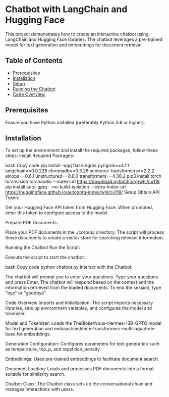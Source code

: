 # Chatbot with LangChain and Hugging Face

This project demonstrates how to create an interactive chatbot using LangChain and Hugging Face libraries. The chatbot leverages a pre-trained model for text generation and embeddings for document retrieval.

## Table of Contents

- [Prerequisites](#prerequisites)
- [Installation](#installation)
- [Setup](#setup)
- [Running the Chatbot](#running-the-chatbot)
- [Code Overview](#code-overview)

## Prerequisites

Ensure you have Python installed (preferably Python 3.8 or higher).

## Installation

To set up the environment and install the required packages, follow these steps:
Install Required Packages:

bash
Copy code
pip install -qqq flask-ngrok pyngrok==4.1.1 langchain==0.0.228 chromadb==0.3.26 sentence-transformers==2.2.2 einops==0.6.1 unstructured==0.8.0 transformers==4.30.2
pip3 install torch torchvision torchaudio --index-url https://download.pytorch.org/whl/cu118
pip install auto-gptq --no-build-isolation --extra-index-url https://huggingface.github.io/autogptq-index/whl/cu118/
Setup
Obtain API Token:

Get your Hugging Face API token from Hugging Face. When prompted, enter this token to configure access to the model.

Prepare PDF Documents:

Place your PDF documents in the ./corpus/ directory. The script will process these documents to create a vector store for searching relevant information.

Running the Chatbot
Run the Script:

Execute the script to start the chatbot:

bash
Copy code
python chatbot.py
Interact with the Chatbot:

The chatbot will prompt you to enter your questions. Type your questions and press Enter. The chatbot will respond based on the context and the information retrieved from the loaded documents. To end the session, type "bye" or "goodbye".

Code Overview
Imports and Initialization:
The script imports necessary libraries, sets up environment variables, and configures the model and tokenizer.

Model and Tokenizer:
Loads the TheBloke/Nous-Hermes-13B-GPTQ model for text generation and embaas/sentence-transformers-multilingual-e5-base for embeddings.

Generation Configuration:
Configures parameters for text generation such as temperature, top_p, and repetition_penalty.

Embeddings:
Uses pre-trained embeddings to facilitate document search.

Document Loading:
Loads and processes PDF documents into a format suitable for similarity search.

Chatbot Class:
The Chatbot class sets up the conversational chain and manages interactions with users.